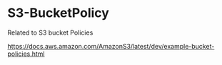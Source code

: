 # S3-BucketPolicy
Related to S3 bucket Policies 

https://docs.aws.amazon.com/AmazonS3/latest/dev/example-bucket-policies.html
